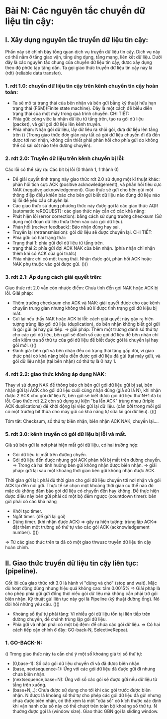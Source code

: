 # Bài N: Các nguyên tắc chuyền dữ liệu tin cậy:

## I. Xây dụng nguyên tắc truyền dữ liệu tin cậy:
  Phần này sẽ chình bày tổng quan dịch vụ truyền dữ liệu tin cậy. Dịch vụ này có thể nằm ở tầng giao vận, tầng ứng dụng, tầng mạng, liên kết dữ liệu. Dưới đây là các nguyên tắc chung của chuyền dữ liệu tin cậy, được xây dụng theo độ phức tạp tăng dần.
  Ta gọi giao thức truyền dữ liệu tin cậy này là (rdt) (reliable data transfer).
### 1. rdt 1.0: chuyền dữ liệu tin cậy trên kênh chuyền tin cậy hoàn toàn:
-  Ta sẽ mô tả trạng thái của bên nhận và bên gửi bằng kỹ thuật hữu hạn trạng thái (FSM)(Finite state machine). Đây là một cách để biểu diễn trạng thái của một máy trong quá trình chuyền.
  CHI TIẾT:
-  Phía gửi: công việc là nhận dữ iệu từ tầng trên, tạo ra gói dữ liệu (packet), và gửi gói dữ liệu lên kênh truyền. 
-  Phía nhận: Nhận gói dữ liệu, lấy dữ liêu ra khỏi gói, đưa dữ liệu lên tầng trên 
()
(Trong giao thức đơn giản này tất cả gói dữ liệu chuyển đi đã đến được tới nơi nhận, không cần thiết phải phản hồi cho phía gửi do không thể có sai xót nào trên đường chuyền).
### 2. rdt 2.0: Truyền dữ liệu trên kênh chuyền bị lỗi:
  Các lỗi có thể sảy ra: Các bit bị lỗi (0 thành 1, 1 thành 0)
-  Để giải quyết tình trạng này giao thức rdt 2.0 sử dụng một kĩ thuật khác: phản hồi tích cực ACK (positive acknowledgement), và phản hồi tiêu cực NAK (negative acknowledgement). Giao thức sẽ gửi cho bên gửi một thông điệp điều khiển báo cho bên gửi biết dữ liệu nào đúng dữ liệu nào bị lỗi để yêu cầu chuyền lại. 
-  Các giao thức sử dụng phương thức này được gọi là các giao thức AQR (automatic reREQUEST): các giao thức này cần có các khả năng:
  -  Phát hiện lỗi (error correction): bằng cách sử dụng trường checksum (Sử dụng một đoạn dữ liệu thừa thêm vào các gói dữ liệu).
  -  Phản hồi (reciver feedback): Báo nhận đúng hay sai.
  -  Truyền lại (retransmission): gói dữ liệu sẽ được chuyền lại.
  CHI TIẾT:
-  Phía gửi: có hai trạng thái:
  - Trạng thái 1: phía gửi đợi dữ liệu từ tầng trên.
  - trạng thái 2: phía gửi đợi ACK NAK của bên nhận.
  (phía nhận chỉ nhận thêm khi có ACK của gói trước)
- Phía nhận: chỉ có một trạng thái. Nhận được gói, phản hồi ACK hoặc NAK phụ thuộc vào gói được gửi.
()()

### 3. rdt 2.1: Áp dụng cách giải quyết trên:
  Giao thức rdt 2.0 vẫn còn nhược điểm: Chưa tính đến gói NAK hoặc ACK bị lỗi.
  Giải pháp:
  - Thêm trường checksum cho ACK và NAK: giải quyết được cho các kênh chuyền trung gian nhưng không thể sử lí được tình trạng gói dữ kiệu bị mất.
  - Gửi lại nếu thấy NAK hoặc ACK bị lỗi: cách giải quyết này gây ra hiện tượng trùng lặp gói dữ liệu (duplication), do bên nhận không biết gói gửi là gói gửi lại hay gửi tiếp.
  => giải pháp: Thêm một trường đánh số thứ tự cho các gói dữ liệu, bên gửi sẽ đánh số các gói dữ liệu để bên nhận chỉ cần kiểm tra số thứ tự của gói dữ liệu để biết được gói là chuyển lại hay gói mới.
  ()()
  - Đánh giá: bên gửi và bên nhận đều có trạng thái tăng gấp đôi, vì giao thức phải có khả năng biểu diễn được gói dữ liệu đã gửi (tại máy gửi), và gói dữ liệu nhận (tại bên nhận)  có thứ tự là 0 hay 1. 
  
### 4. rdt 2.2: giao thức không áp dụng NAK:
  Thay vì sử dụng NAK để thông báo ch bên gửi gói dữ liệu gửi bị sai, bên nhận gửi lại ACK cho gói dữ liệu cuối cùng nhận đúng (giả sử là N), khi nhận được 2 ACK cho gói dữ liệu N, bên gửi sẽ biết được gói dữ liệu thứ N+1 đã bị lỗi.
   Giao thức rdt 2.2 còn sử dụng sự kiện "ba lần ACK" trùng nhau (triple ACK duplications) để khởi động lại việc gửi lại dữ liệu. (cần bởi trong mỗi gói có một trường bit thừa cho máy gửi có khả năng tự sửa lại gói dữ liệu).
   ()()

Tóm tắt: Checksum, số thứ tự biên nhận, biên nhận ACK NAK, chuyền lại....
### 5. rdt 3.0: kênh truyền  có gói dữ liệu bị lỗi và mất.
Giả sử bên gửi là nơi phát hiện mất gói dữ liệu, có hai trường hợp:
-  Gói dữ liệu bị mất trên đường chyền.
-  Gói dữ liệu đến được nhưng gói ACK phản hồi bị mất trên đường chuyền.
=> Trong cả hai tình huống bên gửi không nhận được biên nhận.
=> giải pháp: gửi lại sau một khoảng thời gian bên gửi không nhận được ACK.

  Thời gian gửi lại: phải đủ thời gian cho gói dữ liệu chuyền tới nơi nhận và gói ACK lại đến nơi gửi. Thực tế sẽ chọn một khoảng thời gian cụ thể nào đó mặc dù không đảm bảo gói dữ liệu có chuyền đến hay không.
  Để thực hiện được điều này bên gửi phải có một bộ đếm ngược (countdown timer): bên gửi phải có các khả năng
  - Khởi tạo timer.
  - Ngắt timer. (để gửi lại gói)
  - Dừng timer. (khi nhận được ACK)
=> gây ra hiện tượng: trùng lặp ACK=> đặt thêm một trường số thứ tự vào các gói ACK (acknowledgement number).
()()

=> Từ các giao thức trên ta đã có một giao thwusc truyền dữ liệu tin cậy hoàn chỉnh.

## II. Giao thức truyền dữ liệu tin cậy liên tục: (pipeline).
Cốt lõi của giao thức rdt 3.0 là hành vi "dừng và chờ" (stop and wait). Mặc dù hoạt động đúng nhưng hiệu quả không cao: tầm 0.0015%
=> Giải pháp là cho phép phía gửi gửi đồng thời niều gói dữ liệu mà không cần phải trờ gói biên nhận. Kỹ thuật gửi liên tục này gọi là Pipeline (kỹ thuật đường ống). Nó đòi hỏi những yêu cầu.
()()
-  Khoảng số thứ tự phải tăng: Vi nhiều gói dữ liệu tồn tại liên tiếp trên đường chuyền, để chánh trùng lặp gói dữ liệu. 
-  Phía gửi và nhận phải có một bộ đệm: để chứa các gói dữ liệu.
=> Có hai cách tiếp cận chính ở đây: GO-back-N, SelectiveRepeat.

### 1. GO-BACK-N:
()
Trong giao thức này ta cần chú ý một số khoảng giá trị số thứ tự:
- (0,base-1):             Số các gói dữ liệu chuyền đi và đã được biên nhận.
- (base, nextsequence-1): Ứng với các gói dữ liệu đã được gửi đi nhưng chưa biên nhận.
- (nextsequence,base+N):  Ứng với số các gói sẽ được gửi nếu dữ liệu từ tầng trên xuống.
- (base+N,..):            Chưa được sử dụng cho tới khi các gói trước được biên nhận.
  N được là khoảng số thứ tự cho phép các gói dữ liệu đã gửi nhưng chưa được biên nhận, có thể xem là một "cửa sổ" có kích thước xác định khi vận hành cửa sổ này có thể chượt trên toàn bộ khoảng số thứ tự. N thường được gọi là (window size). Giao thức GBN gọi là sliding window.

 
  
